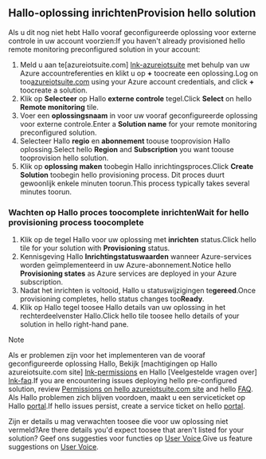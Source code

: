 ## <a name="provision-hello-solution"></a><span data-ttu-id="b3d13-101">Hallo-oplossing inrichten</span><span class="sxs-lookup"><span data-stu-id="b3d13-101">Provision hello solution</span></span>

<span data-ttu-id="b3d13-102">Als u dit nog niet hebt Hallo vooraf geconfigureerde oplossing voor externe controle in uw account voorzien:</span><span class="sxs-lookup"><span data-stu-id="b3d13-102">If you haven't already provisioned hello remote monitoring preconfigured solution in your account:</span></span>

1. <span data-ttu-id="b3d13-103">Meld u aan te[azureiotsuite.com] [ lnk-azureiotsuite] met behulp van uw Azure accountreferenties en klikt u op  **+**  toocreate een oplossing.</span><span class="sxs-lookup"><span data-stu-id="b3d13-103">Log on too[azureiotsuite.com][lnk-azureiotsuite] using your Azure account credentials, and click **+** toocreate a solution.</span></span>
2. <span data-ttu-id="b3d13-104">Klik op **Selecteer** op Hallo **externe controle** tegel.</span><span class="sxs-lookup"><span data-stu-id="b3d13-104">Click **Select** on hello **Remote monitoring** tile.</span></span>
3. <span data-ttu-id="b3d13-105">Voer een **oplossingsnaam** in voor uw vooraf geconfigureerde oplossing voor externe controle.</span><span class="sxs-lookup"><span data-stu-id="b3d13-105">Enter a **Solution name** for your remote monitoring preconfigured solution.</span></span>
4. <span data-ttu-id="b3d13-106">Selecteer Hallo **regio** en **abonnement** toouse tooprovision Hallo oplossing.</span><span class="sxs-lookup"><span data-stu-id="b3d13-106">Select hello **Region** and **Subscription** you want toouse tooprovision hello solution.</span></span>
5. <span data-ttu-id="b3d13-107">Klik op **oplossing maken** toobegin Hallo inrichtingsproces.</span><span class="sxs-lookup"><span data-stu-id="b3d13-107">Click **Create Solution** toobegin hello provisioning process.</span></span> <span data-ttu-id="b3d13-108">Dit proces duurt gewoonlijk enkele minuten toorun.</span><span class="sxs-lookup"><span data-stu-id="b3d13-108">This process typically takes several minutes toorun.</span></span>

### <a name="wait-for-hello-provisioning-process-toocomplete"></a><span data-ttu-id="b3d13-109">Wachten op Hallo proces toocomplete inrichten</span><span class="sxs-lookup"><span data-stu-id="b3d13-109">Wait for hello provisioning process toocomplete</span></span>
1. <span data-ttu-id="b3d13-110">Klik op de tegel Hallo voor uw oplossing met **inrichten** status.</span><span class="sxs-lookup"><span data-stu-id="b3d13-110">Click hello tile for your solution with **Provisioning** status.</span></span>
2. <span data-ttu-id="b3d13-111">Kennisgeving Hallo **Inrichtingstatuswaarden** wanneer Azure-services worden geïmplementeerd in uw Azure-abonnement.</span><span class="sxs-lookup"><span data-stu-id="b3d13-111">Notice hello **Provisioning states** as Azure services are deployed in your Azure subscription.</span></span>
3. <span data-ttu-id="b3d13-112">Nadat het inrichten is voltooid, Hallo u statuswijzigingen te**gereed**.</span><span class="sxs-lookup"><span data-stu-id="b3d13-112">Once provisioning completes, hello status changes too**Ready**.</span></span>
4. <span data-ttu-id="b3d13-113">Klik op Hallo tegel toosee Hallo details van uw oplossing in het rechterdeelvenster Hallo.</span><span class="sxs-lookup"><span data-stu-id="b3d13-113">Click hello tile toosee hello details of your solution in hello right-hand pane.</span></span>

> [!NOTE]
> <span data-ttu-id="b3d13-114">Als er problemen zijn voor het implementeren van de vooraf geconfigureerde oplossing Hallo, Bekijk [machtigingen op Hallo azureiotsuite.com site] [ lnk-permissions] en Hallo [Veelgestelde vragen over] [ lnk-faq].</span><span class="sxs-lookup"><span data-stu-id="b3d13-114">If you are encountering issues deploying hello pre-configured solution, review [Permissions on hello azureiotsuite.com site][lnk-permissions] and hello [FAQ][lnk-faq].</span></span> <span data-ttu-id="b3d13-115">Als Hallo problemen zich blijven voordoen, maakt u een serviceticket op Hallo [portal][lnk-portal].</span><span class="sxs-lookup"><span data-stu-id="b3d13-115">If hello issues persist, create a service ticket on hello [portal][lnk-portal].</span></span>
> 
> 

<span data-ttu-id="b3d13-116">Zijn er details u mag verwachten toosee die voor uw oplossing niet vermeld?</span><span class="sxs-lookup"><span data-stu-id="b3d13-116">Are there details you'd expect toosee that aren't listed for your solution?</span></span> <span data-ttu-id="b3d13-117">Geef ons suggesties voor functies op [User Voice](https://feedback.azure.com/forums/321918-azure-iot).</span><span class="sxs-lookup"><span data-stu-id="b3d13-117">Give us feature suggestions on [User Voice](https://feedback.azure.com/forums/321918-azure-iot).</span></span>

[lnk-azureiotsuite]: https://www.azureiotsuite.com
[lnk-permissions]: ../articles/iot-suite/iot-suite-permissions.md
[lnk-portal]: http://portal.azure.com/
[lnk-faq]: ../articles/iot-suite/iot-suite-faq.md